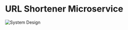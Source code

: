 # URL Shortener Microservice

![System Design](https://ci6.googleusercontent.com/proxy/x-3Jp_bcsDe1fEX4C-rzKuUXGFbR57F8INu4kwJrh_BvrbolJ06iMAW2_sIaGcnQm0l87Aym4CO-q10J73Hftz19Pq3mnzsJBO4D3o1oWdpIyxMarY-fUFSLL-ptdBkEbITHYhfAwqxA39AAnC67CgUCzmOSwAoz5-pnTLk6RcEzCxT7gUVRFDgC1z2n6ZnCtwQXhAo4CTRgGpEPaokFXLcrx5W_GetSEn5njwSjrvT1sQt4TB8GBxKJ1aUNMjOx0gJ6ZV46whot_431toygZJdJNL4b99h74kWL6LpEieKILzRsPTxtHhg0rCCfDw=s0-d-e1-ft#https://documents.lucidchart.com/documents/737ee494-3a9e-4e0a-9ab4-f62a99e9f4cb/pages/0_0?a=1323&x=36&y=-200&w=1649&h=1760&store=1&accept=image%2F*&auth=LCA%20d02cc3399655e9403ff54aacc0a40052ae7370b5-ts%3D1515273309)